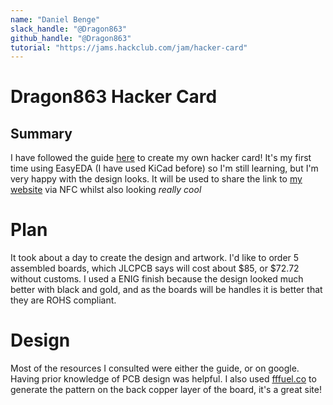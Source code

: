 ```yaml
---
name: "Daniel Benge"
slack_handle: "@Dragon863"
github_handle: "@Dragon863"
tutorial: "https://jams.hackclub.com/jam/hacker-card"
---
```


# Dragon863 Hacker Card

## Summary
I have followed the guide [here](https://jams.hackclub.com/jam/hacker-card) to create my own hacker card! It's my first time using EasyEDA (I have used KiCad before) so I'm still learning, but I'm very happy with the design looks. It will be used to share the link to [my website](https://danieldb.uk) via NFC whilst also looking *really cool*

# Plan
It took about a day to create the design and artwork. I'd like to order 5 assembled boards, which JLCPCB says will cost about $85, or $72.72 without customs. I used a ENIG finish because the design looked much better with black and gold, and as the boards will be handles it is better that they are ROHS compliant.

# Design
Most of the resources I consulted were either the guide, or on google. Having prior knowledge of PCB design was helpful. I also used [fffuel.co](https://www.fffuel.co/) to generate the pattern on the back copper layer of the board, it's a great site!
